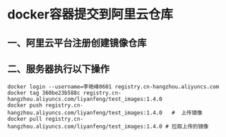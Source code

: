 # docker容器提交到阿里云仓库

## 一、阿里云平台注册创建镜像仓库

## 二、服务器执行以下操作

```shell
docker login --username=李艳峰0601 registry.cn-hangzhou.aliyuncs.com 
docker tag 360be23b588c registry.cn-hangzhou.aliyuncs.com/liyanfeng/test_images:1.4.0 
docker push registry.cn-hangzhou.aliyuncs.com/liyanfeng/test_images:1.4.0   #  上传镜像
docker pull registry.cn-hangzhou.aliyuncs.com/liyanfeng/test_images:1.4.0 # 拉取上传的镜像
```

